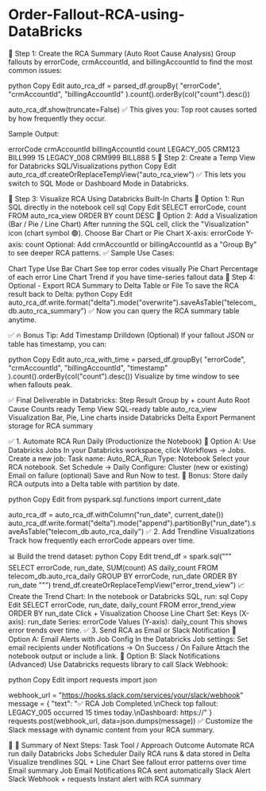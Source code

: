 # Order-Fallout-RCA-using-DataBricks

🚀 Step 1: Create the RCA Summary (Auto Root Cause Analysis)
Group fallouts by errorCode, crmAccountId, and billingAccountId to find the most common issues:

python
Copy
Edit
auto_rca_df = parsed_df.groupBy(
    "errorCode",
    "crmAccountId",
    "billingAccountId"
).count().orderBy(col("count").desc())

auto_rca_df.show(truncate=False)
✅ This gives you: Top root causes sorted by how frequently they occur.

Sample Output:

errorCode	crmAccountId	billingAccountId	count
LEGACY_005	CRM123	BILL999	15
LEGACY_008	CRM999	BILL888	5
🚀 Step 2: Create a Temp View for Databricks SQL/Visualizations
python
Copy
Edit
auto_rca_df.createOrReplaceTempView("auto_rca_view")
✅ This lets you switch to SQL Mode or Dashboard Mode in Databricks.

🚀 Step 3: Visualize RCA Using Databricks Built-In Charts
🔎 Option 1: Run SQL directly in the notebook cell
sql
Copy
Edit
SELECT errorCode, count 
FROM auto_rca_view 
ORDER BY count DESC
🔎 Option 2: Add a Visualization (Bar / Pie / Line Chart)
After running the SQL cell, click the "Visualization" icon (chart symbol 🟢).
Choose Bar Chart or Pie Chart
X-axis: errorCode
Y-axis: count
Optional: Add crmAccountId or billingAccountId as a "Group By" to see deeper RCA patterns.
✅ Sample Use Cases:

Chart Type	Use
Bar Chart	See top error codes visually
Pie Chart	Percentage of each error
Line Chart	Trend if you have time-series fallout data
🚀 Step 4: Optional - Export RCA Summary to Delta Table or File
To save the RCA result back to Delta:
python
Copy
Edit
auto_rca_df.write.format("delta").mode("overwrite").saveAsTable("telecom_db.auto_rca_summary")
✅ Now you can query the RCA summary table anytime.

✅ 🔥 Bonus Tip: Add Timestamp Drilldown (Optional)
If your fallout JSON or table has timestamp, you can:

python
Copy
Edit
auto_rca_with_time = parsed_df.groupBy(
    "errorCode",
    "crmAccountId",
    "billingAccountId",
    "timestamp"
).count().orderBy(col("count").desc())
Visualize by time window to see when fallouts peak.

✅ Final Deliverable in Databricks:
Step	Result
Group by + count	Auto Root Cause Counts ready
Temp View	SQL-ready table auto_rca_view
Visualization	Bar, Pie, Line charts inside Databricks
Delta Export	Permanent storage for RCA summary


✅ 1. Automate RCA Run Daily (Productionize the Notebook)
🔄 Option A: Use Databricks Jobs
In your Databricks workspace, click Workflows → Jobs.
Create a new job:
Task name: Auto_RCA_Run
Type: Notebook
Select your RCA notebook.
Set Schedule → Daily
Configure:
Cluster (new or existing)
Email on failure (optional)
Save and Run Now to test.
💾 Bonus: Store daily RCA outputs into a Delta table with partition by date.

python
Copy
Edit
from pyspark.sql.functions import current_date

auto_rca_df = auto_rca_df.withColumn("run_date", current_date())
auto_rca_df.write.format("delta").mode("append").partitionBy("run_date").saveAsTable("telecom_db.auto_rca_daily")
✅ 2. Add Trendline Visualizations
Track how frequently each errorCode appears over time.

📊 Build the trend dataset:
python
Copy
Edit
trend_df = spark.sql("""
    SELECT errorCode, run_date, SUM(count) AS daily_count
    FROM telecom_db.auto_rca_daily
    GROUP BY errorCode, run_date
    ORDER BY run_date
""")
trend_df.createOrReplaceTempView("error_trend_view")
📈 Create the Trend Chart:
In the notebook or Databricks SQL, run:
sql
Copy
Edit
SELECT errorCode, run_date, daily_count
FROM error_trend_view
ORDER BY run_date
Click + Visualization
Choose Line Chart
Set:
Keys (X-axis): run_date
Series: errorCode
Values (Y-axis): daily_count
This shows error trends over time.
✅ 3. Send RCA as Email or Slack Notification
📧 Option A: Email Alerts with Job Config
In the Databricks Job settings:
Set email recipients under Notifications → On Success / On Failure
Attach the notebook output or include a link.
💬 Option B: Slack Notifications (Advanced)
Use Databricks requests library to call Slack Webhook:

python
Copy
Edit
import requests
import json

webhook_url = "https://hooks.slack.com/services/your/slack/webhook"
message = {
    "text": "✅ RCA Job Completed.\nCheck top fallout: LEGACY_005 occurred 15 times today.\nDashboard: https://<databricks-dashboard-url>"
}
requests.post(webhook_url, data=json.dumps(message))
✅ Customize the Slack message with dynamic content from your RCA summary.

🚀 🎯 Summary of Next Steps:
Task	Tool / Approach	Outcome
Automate RCA run daily	Databricks Jobs Scheduler	Daily RCA runs & data stored in Delta
Visualize trendlines	SQL + Line Chart	See fallout error patterns over time
Email summary	Job Email Notifications	RCA sent automatically
Slack Alert	Slack Webhook + requests	Instant alert with RCA summary

